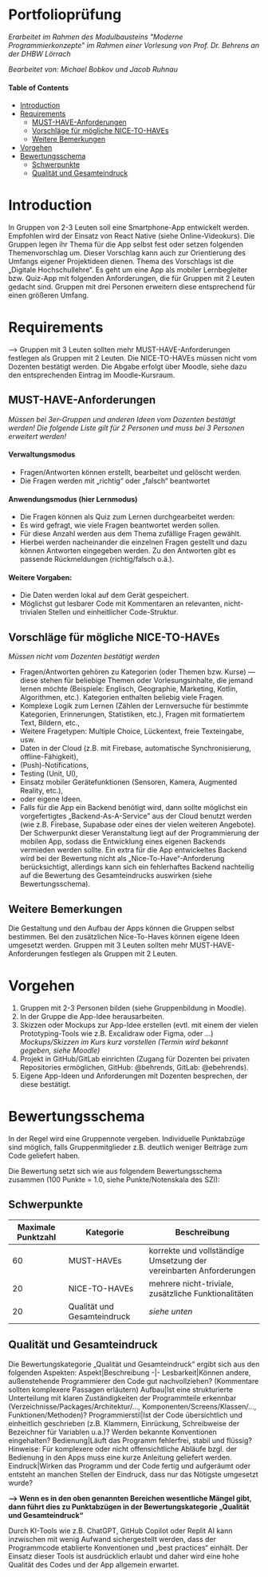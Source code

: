 # Portfolioprüfung
_Erarbeitet im Rahmen des Modulbausteins "Moderne Programmierkonzepte" im Rahmen einer Vorlesung von Prof. Dr. Behrens an der DHBW Lörrach_

_Bearbeitet von: Michael Bobkov und Jacob Ruhnau_

#### Table of Contents
- [Introduction](#introduction)
- [Requirements](#requirements)
  - [MUST-HAVE-Anforderungen](#must-have-anforderungen)
  - [Vorschläge für mögliche NICE-TO-HAVEs](#vorschläge-für-mögliche-nice-to-haves)
  - [Weitere Bemerkungen](#weitere-bemerkungen)
- [Vorgehen](#vorgehen)
- [Bewertungsschema](#bewertungsschema)
    - [Schwerpunkte](#schwerpunkte)
    - [Qualität und Gesamteindruck](#qualität-und-gesamteindruck)



# Introduction
In Gruppen von 2-3 Leuten soll eine Smartphone-App entwickelt werden.
Empfohlen wird der Einsatz von React Native (siehe Online-Videokurs).
Die Gruppen legen ihr Thema für die App selbst fest oder setzen folgenden Themenvorschlag um. Dieser Vorschlag kann auch zur Orientierung des Umfangs eigener Projektideen dienen. Thema des Vorschlags ist die „Digitale Hochschullehre“. Es geht um eine App als mobiler Lernbegleiter bzw. Quiz-App mit folgenden Anforderungen, die für Gruppen mit 2 Leuten gedacht sind. Gruppen mit drei Personen erweitern diese entsprechend für einen größeren Umfang.

# Requirements
⟶ Gruppen mit 3 Leuten sollten mehr MUST-HAVE-Anforderungen festlegen als Gruppen mit 2 Leuten.
Die NICE-TO-HAVEs müssen nicht vom Dozenten bestätigt werden.
Die Abgabe erfolgt über Moodle, siehe dazu den entsprechenden Eintrag im Moodle-Kursraum.

## MUST-HAVE-Anforderungen 
_Müssen bei 3er-Gruppen und anderen Ideen vom Dozenten bestätigt werden!_
_Die folgende Liste gilt für 2 Personen und muss bei 3 Personen erweitert werden!_

#### Verwaltungsmodus
* Fragen/Antworten können erstellt, bearbeitet und gelöscht werden.
* Die Fragen werden mit „richtig“ oder „falsch“ beantwortet
#### Anwendungsmodus (hier Lernmodus)
* Die Fragen können als Quiz zum Lernen durchgearbeitet werden:
* Es wird gefragt, wie viele Fragen beantwortet werden sollen.
* Für diese Anzahl werden aus dem Thema zufällige Fragen gewählt.
* Hierbei werden nacheinander die einzelnen Fragen gestellt und dazu können Antworten eingegeben werden. Zu den Antworten gibt es passende Rückmeldungen (richtig/falsch o.ä.).
#### Weitere Vorgaben:
* Die Daten werden lokal auf dem Gerät gespeichert.
* Möglichst gut lesbarer Code mit Kommentaren an relevanten, nicht-trivialen Stellen und einheitlicher Code-Struktur.
## Vorschläge für mögliche NICE-TO-HAVEs 
_Müssen nicht vom Dozenten bestätigt werden_
* Fragen/Antworten gehören zu Kategorien (oder Themen bzw. Kurse) — diese stehen für beliebige Themen oder Vorlesungsinhalte, die jemand lernen möchte (Beispiele: Englisch, Geographie, Marketing, Kotlin, Algorithmen, etc.). Kategorien enthalten beliebig viele Fragen.
* Komplexe Logik zum Lernen (Zählen der Lernversuche für bestimmte Kategorien, Erinnerungen, Statistiken, etc.),
Fragen mit formatiertem Text, Bildern, etc.,
* Weitere Fragetypen: Multiple Choice, Lückentext, freie Texteingabe, usw.
* Daten in der Cloud (z.B. mit Firebase, automatische Synchronisierung, offline-Fähigkeit),
* (Push)-Notifications,
* Testing (Unit, UI),
* Einsatz mobiler Gerätefunktionen (Sensoren, Kamera, Augmented Reality, etc.),
* oder eigene Ideen.
* Falls für die App ein Backend benötigt wird, dann sollte möglichst ein vorgefertigtes „Backend-As-A-Service” aus der Cloud benutzt werden (wie z.B. Firebase, Supabase oder eines der vielen weiteren Angebote). Der Schwerpunkt dieser Veranstaltung liegt auf der Programmierung der mobilen App, sodass die Entwicklung eines eigenen Backends vermieden werden sollte. Ein extra für die App entwickeltes Backend wird bei der Bewertung nicht als „Nice-To-Have“-Anforderung berücksichtigt, allerdings kann sich ein fehlerhaftes Backend nachteilig auf die Bewertung des Gesamteindrucks auswirken (siehe Bewertungsschema).

## Weitere Bemerkungen
Die Gestaltung und den Aufbau der Apps können die Gruppen selbst bestimmen.
Bei den zusätzlichen Nice-To-Haves können eigene Ideen umgesetzt werden.
Gruppen mit 3 Leuten sollten mehr MUST-HAVE-Anforderungen festlegen als Gruppen mit 2 Leuten.

# Vorgehen
1. Gruppen mit 2-3 Personen bilden (siehe Gruppenbildung in Moodle).
2. In der Gruppe die App-Idee herausarbeiten.
3. Skizzen oder Mockups zur App-Idee erstellen (evtl. mit einem der vielen Prototyping-Tools wie z.B. Excalidraw oder Figma, oder …) _Mockups/Skizzen im Kurs kurz vorstellen (Termin wird bekannt gegeben, siehe Moodle)_
4. Projekt in GitHub/GitLab einrichten (Zugang für Dozenten bei privaten Repositories ermöglichen, GitHub: @behrends, GitLab: @ebehrends).
5. Eigene App-Ideen und Anforderungen mit Dozenten besprechen, der diese bestätigt.

# Bewertungsschema
In der Regel wird eine Gruppennote vergeben. Individuelle Punktabzüge sind möglich, falls Gruppenmitglieder z.B. deutlich weniger Beiträge zum Code geliefert haben.

Die Bewertung setzt sich wie aus folgendem Bewertungsschema zusammen (100 Punkte = 1.0, siehe Punkte/Notenskala des SZI):

## Schwerpunkte
Maximale Punktzahl|Kategorie|Beschreibung
-------------------|-------------------|-------------------
60|MUST-HAVEs|korrekte und vollständige Umsetzung der vereinbarten Anforderungen
20|NICE-TO-HAVEs|mehrere nicht-triviale, zusätzliche Funktionalitäten
20|Qualität und Gesamteindruck|_siehe unten_

## Qualität und Gesamteindruck
Die Bewertungskategorie „Qualität und Gesamteindruck“ ergibt sich aus den folgenden Aspekten:
Aspekt|Beschreibung
-|-
Lesbarkeit|Können andere, außenstehende Programmierer den Code gut nachvollziehen? (Kommentare sollten komplexere Passagen erläutern)
Aufbau|Ist eine strukturierte Unterteilung mit klaren Zuständigkeiten der Programmteile erkennbar (Verzeichnisse/Packages/Architektur/…, Komponenten/Screens/Klassen/…, Funktionen/Methoden)?
Programmierstil|Ist der Code übersichtlich und einheitlich geschrieben (z.B. Klammern, Einrückung, Schreibweise der Bezeichner für Variablen u.a.)? Werden bekannte Konventionen eingehalten?
Bedienung|Läuft das Programm fehlerfrei, stabil und flüssig? Hinweise: Für komplexere oder nicht offensichtliche Abläufe bzgl. der Bedienung in den Apps muss eine kurze Anleitung geliefert werden.
Eindruck|Wirken das Programm und der Code fertig und aufgeräumt oder entsteht an manchen Stellen der Eindruck, dass nur das Nötigste umgesetzt wurde?

**⟶ Wenn es in den oben genannten Bereichen wesentliche Mängel gibt, dann führt dies zu Punktabzügen in der Bewertungskategorie „Qualität und Gesamteindruck“**

Durch KI-Tools wie z.B. ChatGPT, GitHub Copilot oder Replit AI kann inzwischen mit wenig Aufwand sichergestellt werden, dass der Programmcode etablierte Konventionen und „best practices“ einhält. Der Einsatz dieser Tools ist ausdrücklich erlaubt und daher wird eine hohe Qualität des Codes und der App allgemein erwartet.

